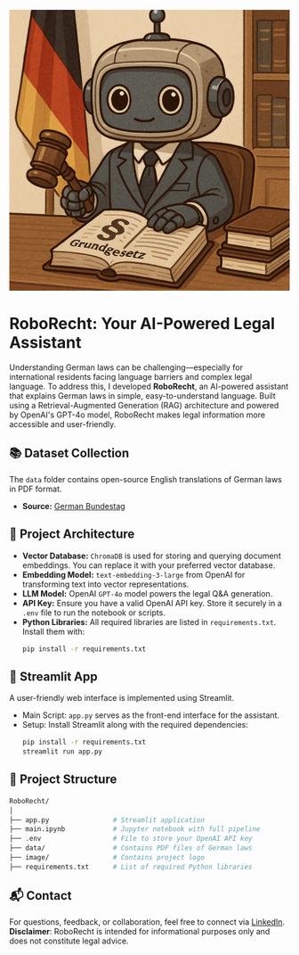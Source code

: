 ![logo](./image/logo.png)

# RoboRecht: Your AI-Powered Legal Assistant

Understanding German laws can be challenging—especially for international residents facing language barriers and complex legal language. To address this, I developed **RoboRecht**, an AI-powered assistant that explains German laws in simple, easy-to-understand language. Built using a Retrieval-Augmented Generation (RAG) architecture and powered by OpenAI's GPT-4o model, RoboRecht makes legal information more accessible and user-friendly.

## 📚 Dataset Collection

The `data` folder contains open-source English translations of German laws in PDF format.

- **Source:** [German Bundestag](https://www.bundestag.de/services/infomaterial)

## 🔧 Project Architecture

- **Vector Database:** `ChromaDB` is used for storing and querying document embeddings. You can replace it with your preferred vector database.
- **Embedding Model:** `text-embedding-3-large` from OpenAI for transforming text into vector representations.
- **LLM Model:** OpenAI `GPT-4o` model powers the legal Q&A generation.
- **API Key:** Ensure you have a valid OpenAI API key. Store it securely in a `.env` file to run the notebook or scripts.
- **Python Libraries:** All required libraries are listed in `requirements.txt`. Install them with:
  ```bash
  pip install -r requirements.txt
  ```
## 🚀 Streamlit App
A user-friendly web interface is implemented using Streamlit.
- Main Script: `app.py` serves as the front-end interface for the assistant.
- Setup: Install Streamlit along with the required dependencies:
  ```bash
  pip install -r requirements.txt
  streamlit run app.py
  ```
## 📂 Project Structure
```bash
RoboRecht/
│
├── app.py                # Streamlit application
├── main.ipynb            # Jupyter notebook with full pipeline
├── .env                  # File to store your OpenAI API key
├── data/                 # Contains PDF files of German laws
├── image/                # Contains project logo
├── requirements.txt      # List of required Python libraries
```
## 📬 Contact
For questions, feedback, or collaboration, feel free to connect via [LinkedIn](https://www.linkedin.com/in/techyabhishek/).  
**Disclaimer**: RoboRecht is intended for informational purposes only and does not constitute legal advice.

